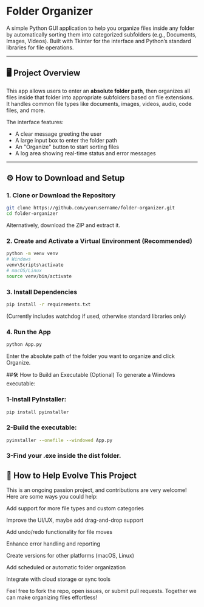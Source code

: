 # Folder Organizer

A simple Python GUI application to help you organize files inside any folder by automatically sorting them into categorized subfolders (e.g., Documents, Images, Videos). Built with Tkinter for the interface and Python’s standard libraries for file operations.

---

## 🖥️ Project Overview

This app allows users to enter an **absolute folder path**, then organizes all files inside that folder into appropriate subfolders based on file extensions. It handles common file types like documents, images, videos, audio, code files, and more.  

The interface features:  
- A clear message greeting the user  
- A large input box to enter the folder path  
- An "Organize" button to start sorting files  
- A log area showing real-time status and error messages  

---

## ⚙️ How to Download and Setup

### 1. Clone or Download the Repository

```bash
git clone https://github.com/yourusername/folder-organizer.git
cd folder-organizer
```

Alternatively, download the ZIP and extract it.

### 2. Create and Activate a Virtual Environment (Recommended)

```bash
python -m venv venv
# Windows
venv\Scripts\activate
# macOS/Linux
source venv/bin/activate
```

### 3. Install Dependencies
```bash
pip install -r requirements.txt
```
(Currently includes watchdog if used, otherwise standard libraries only)

### 4. Run the App
```bash
python App.py
```
Enter the absolute path of the folder you want to organize and click Organize.


##🛠️ How to Build an Executable (Optional)
To generate a Windows executable:

### 1-Install PyInstaller:
```bash
pip install pyinstaller
```
### 2-Build the executable:
```bash
pyinstaller --onefile --windowed App.py
```

### 3-Find your .exe inside the dist folder.


## 🚀 How to Help Evolve This Project
This is an ongoing passion project, and contributions are very welcome! Here are some ways you could help:

Add support for more file types and custom categories

Improve the UI/UX, maybe add drag-and-drop support

Add undo/redo functionality for file moves

Enhance error handling and reporting

Create versions for other platforms (macOS, Linux)

Add scheduled or automatic folder organization

Integrate with cloud storage or sync tools

Feel free to fork the repo, open issues, or submit pull requests. Together we can make organizing files effortless!


